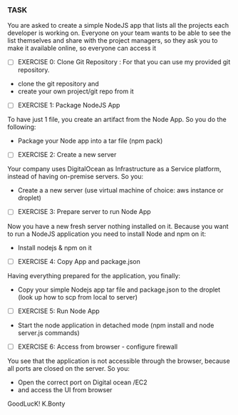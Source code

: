 ### TASK

You are asked to
create a simple NodeJS app that lists all the projects each developer is
working on. Everyone on your team wants to be able to see the list themselves
and share with the project managers, so they ask you to make it available
online, so everyone can access it

* [ ] EXERCISE 0: Clone Git
  Repository : For that you can use my provided git repository.

* clone the git repository and
* create your own project/git repo from it
* [ ] EXERCISE 1: Package NodeJS
  App

To have just 1 file, you create an artifact from the Node
App. So you do the following:

* Package your Node app into a tar file (npm pack)
* [ ] EXERCISE 2: Create a new
  server

Your company uses DigitalOcean as Infrastructure as a
Service platform, instead of having on-premise servers. So you:

* Create a a new server (use virtual machine of choice: aws instance or droplet)

* [ ] EXERCISE 3: Prepare server
  to run Node App

Now you have a new fresh server nothing installed on it.
Because you want to run a NodeJS application you need to install Node and npm
on it:

* Install nodejs & npm on it
* [ ] EXERCISE 4: Copy App and
  package.json

Having everything prepared for the application, you finally:

* Copy your simple Nodejs app tar file and package.json
  to the droplet (look up how to scp from local to server)

* [ ] EXERCISE 5: Run Node App

* Start the node application in detached mode (npm
  install and node
  server.js commands)
* [ ] EXERCISE 6: Access from
  browser - configure firewall

You see that the application is not accessible through the
browser, because all ports are closed on the server. So you:

* Open the correct port on Digital ocean /EC2
* and access the UI from browser

GoodLucK! K.Bonty
